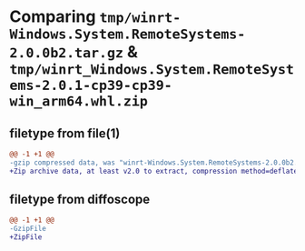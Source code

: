 # Comparing `tmp/winrt-Windows.System.RemoteSystems-2.0.0b2.tar.gz` & `tmp/winrt_Windows.System.RemoteSystems-2.0.1-cp39-cp39-win_arm64.whl.zip`

## filetype from file(1)

```diff
@@ -1 +1 @@
-gzip compressed data, was "winrt-Windows.System.RemoteSystems-2.0.0b2.tar", last modified: Sat Dec  2 18:26:12 2023, max compression
+Zip archive data, at least v2.0 to extract, compression method=deflate
```

## filetype from diffoscope

```diff
@@ -1 +1 @@
-GzipFile
+ZipFile
```

